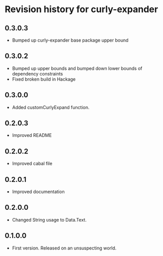 # Revision history for curly-expander

## 0.3.0.3
* Bumped up curly-expander base package upper bound

## 0.3.0.2
* Bumped up upper bounds and bumped down lower bounds of dependency constraints
* Fixed broken build in Hackage

## 0.3.0.0
* Added customCurlyExpand function.

## 0.2.0.3
* Improved README

## 0.2.0.2
* Improved cabal file

## 0.2.0.1
* Improved documentation

## 0.2.0.0
* Changed String usage to Data.Text.

## 0.1.0.0

* First version. Released on an unsuspecting world.
